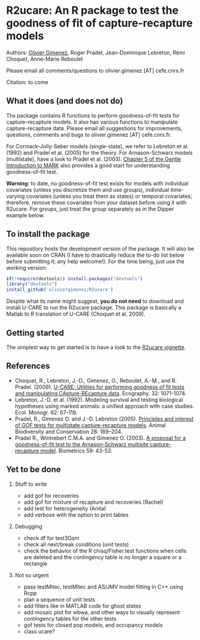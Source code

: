 # R2ucare: An R package to test the goodness of fit of capture-recapture models

Authors: [Olivier Gimenez](https://oliviergimenez.wordpress.com/), Roger Pradel, Jean-Dominique Lebreton, Rémi Choquet, Anne-Marie Reboulet

Please email all comments/questions to olivier.gimenez [AT] cefe.cnrs.fr

Citation: to come

## What it does (and does not do)

Ths package contains R functions to perform goodness-of-fit tests for capture-recapture models. It also has various functions to manipulate capture-recapture data. Please email all suggestions for improvements, questions, comments and bugs to olivier.gimenez [AT] cefe.cnrs.fr.

For Cormack-Jolly-Seber models (single-state), we refer to Lebreton et al. (1992) and Pradel et al. (2005) for the theory. For Arnason-Schwarz models (multistate), have a look to Pradel et al. (2003). [Chapter 5 of the Gentle Introduction to MARK](http://www.phidot.org/software/mark/docs/book/pdf/chap5.pdf) also provides a good start for understanding goodness-of-fit test. 

**Warning**: to date, no goodness-of-fit test exists for models with individual covariates (unless you discretize them and use groups), individual time-varying covariates (unless you treat them as states) or temporal covariates; therefore, remove these covariates from your dataset before using it with R2ucare. For groups, just treat the group separately as in the Dipper example below. 

## To install the package

This repository hosts the development version of the package. It will also be available soon on CRAN (I have to drastically reduce the to-do list below before submitting it; any help welcome!). For the time being, just use the working version:

```R
if(!require(devtools)) install.packages("devtools")
library("devtools")
install_github('oliviergimenez/R2ucare')
```

Despite what its name might suggest, **you do not need** to download and install U-CARE to run the R2ucare package. This package is basically a Matlab to R translation of U-CARE (Choquet et al. 2009). 

## Getting started

The simplest way to get started is to have a look to the [R2ucare vignette](https://github.com/oliviergimenez/R2ucare/blob/master/inst/doc/vignette_R2ucare.Rmd).

## References 

* Choquet, R., Lebreton, J.-D., Gimenez, O., Reboulet, A.-M., and R. Pradel. (2009). [U-CARE: Utilities for performing goodness of fit tests and manipulating CApture-REcapture data](https://dl.dropboxusercontent.com/u/23160641/my-pubs/Choquetetal2009UCARE.pdf). Ecography. 32: 1071-1074.
* Lebreton, J.-D. et al. (1992). Modeling survival and testing biological hypotheses using marked animals: a unified approach with case studies. Ecol. Monogr. 62: 67-118.
* Pradel, R., Gimenez O. and J.-D. Lebreton (2005). [Principles and interest of GOF tests for multistate capture-recapture models](https://dl.dropboxusercontent.com/u/23160641/my-pubs/Pradeletal2005ABC.pdf). Animal Biodiversity and Conservation 28: 189–204.
* Pradel R., Wintrebert C.M.A. and Gimenez O. (2003). [A proposal for a goodness-of-fit test to the Arnason-Schwarz multisite capture-recapture model](https://dl.dropboxusercontent.com/u/23160641/my-pubs/Pradeletal2003Biometrics.pdf). Biometrics 59: 43-53.

## Yet to be done

1. Stuff to write
    + add gof for recoveries
    + add gof for mixture of recapture and recoveries (Rachel)
    + add test for heterogeneity (Anita)
    + add verbose with the option to print tables

2. Debugging
    + check df for test3Gsm
    + check all next/break conditions (unit tests)
    + check the behavior of the R chisq/Fisher.test functions when cells are deleted and the contingency table is no longer a square or a rectangle
    
3. Not so urgent
    + pass testMitec, testMltec and AS/JMV model fitting in C++ using Rcpp
    + plan a sequence of unit tests
    + add filters like in MATLAB code for ghost states
    + add mosaic plot for wbwa, and other ways to visually represent contingency tables for the other tests
    + gof tests for closed pop models, and occupancy models
    + class ucare?
